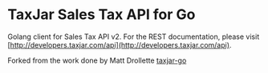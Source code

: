 # TaxJar Sales Tax API for Go

Golang client for Sales Tax API v2. For the REST documentation, please visit [http://developers.taxjar.com/api](http://developers.taxjar.com/api).


Forked from the work done by Matt Drollette [taxjar-go](https://github.com/MDrollette/taxjar-go)
